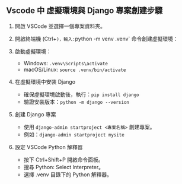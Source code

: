 
## Vscode 中 虛擬環境與 Django 專案創建步驟

1. 開啟 VSCode 並選擇一個專案資料夾。

2. 開啟終端機 (Ctrl+`)，輸入:`python -m venv .venv` 命令創建虛擬環境：

3. 啟動虛擬環境：
    - Windows: `.venv\Scripts\activate`
    - macOS/Linux: `source .venv/bin/activate`


4. 在虛擬環境中安裝 Django
    - 確保虛擬環境啟動後，執行：`pip install django`
    - 驗證安裝版本：`python -m django --version`

5. 創建 Django 專案
    - 使用 `django-admin startproject <專案名稱>` 創建專案。
    - 例如：`django-admin startproject mysite`

6. 設定 VSCode Python 解釋器
    - 按下 Ctrl+Shift+P 開啟命令面板。
    - 搜尋 Python: Select Interpreter。
    - 選擇 .venv 目錄下的 Python 解釋器。
